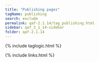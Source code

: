 ```yaml
---
title: "Publishing pages"
tagName: publishing
search: exclude
permalink: qaf-2.1.14/tag_publishing.html
sidebar: qaf_2_1_14-sidebar
folder: qaf-2.1.14
---
```

{% include taglogic.html %}

{% include links.html %}
